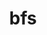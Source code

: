 ---
title: "bfs"
layout: cache
categories: [package, develop]
meta: {"compilers": ["apple-clang@=16.0.0", "gcc@=10.5.0", "gcc@=13.3.0", "gcc@=7.5.0"], "num_specs": 8, "num_specs_by_stack": {"developer-tools": 3, "developer-tools-aarch64-linux-gnu": 2, "developer-tools-darwin": 1, "developer-tools-x86_64_v3-linux-gnu": 2, "root": 8}, "oss": ["centos7", "rhel8", "sequoia", "ubuntu18.04"], "platforms": ["darwin", "linux"], "stacks": ["developer-tools", "developer-tools-aarch64-linux-gnu", "developer-tools-darwin", "developer-tools-x86_64_v3-linux-gnu", "root"], "targets": ["aarch64", "x86_64_v3"], "versions": ["3.1.1", "4.0.5"]}
spec_details: [{"compiler": "gcc@=7.5.0", "hash": "a7rbzq67f3b5bbpooesmken33hirrjtq", "os": "ubuntu18.04", "platform": "linux", "size": "-", "stacks": ["developer-tools", "root"], "target": "x86_64_v3", "variants": ["build_system=makefile"], "versions": ["3.1.1"]}, {"compiler": "gcc@=10.5.0", "hash": "btu2j2ymum5imo6jvoupdw2gcse3n4le", "os": "centos7", "platform": "linux", "size": "-", "stacks": ["developer-tools-x86_64_v3-linux-gnu", "root"], "target": "x86_64_v3", "variants": ["build_system=makefile"], "versions": ["4.0.5"]}, {"compiler": "gcc@=7.5.0", "hash": "evwf6iumc2da5pilhv5q6jo6c2xorprr", "os": "ubuntu18.04", "platform": "linux", "size": "-", "stacks": ["developer-tools", "root"], "target": "x86_64_v3", "variants": ["build_system=makefile"], "versions": ["3.1.1"]}, {"compiler": "gcc@=13.3.0", "hash": "fsqck3lfjclkfw6rufhd3yjvqyjpgcnp", "os": "rhel8", "platform": "linux", "size": "-", "stacks": ["developer-tools-aarch64-linux-gnu", "root"], "target": "aarch64", "variants": ["build_system=makefile"], "versions": ["4.0.5"]}, {"compiler": "apple-clang@=16.0.0", "hash": "rv7saebbnbj7bejwcmhijcvnx7sazkb5", "os": "sequoia", "platform": "darwin", "size": "-", "stacks": ["developer-tools-darwin", "root"], "target": "aarch64", "variants": ["build_system=makefile"], "versions": ["4.0.5"]}, {"compiler": "gcc@=13.3.0", "hash": "vpy7v7ju6qtgxbuagfe77pf5plyq6jyb", "os": "rhel8", "platform": "linux", "size": "-", "stacks": ["developer-tools-aarch64-linux-gnu", "root"], "target": "aarch64", "variants": ["build_system=makefile"], "versions": ["4.0.5"]}, {"compiler": "gcc@=10.5.0", "hash": "yc5chmmpywkd73fevqmhmbgjxcckrk2m", "os": "centos7", "platform": "linux", "size": "-", "stacks": ["developer-tools-x86_64_v3-linux-gnu", "root"], "target": "x86_64_v3", "variants": ["build_system=makefile"], "versions": ["4.0.5"]}, {"compiler": "gcc@=7.5.0", "hash": "ycrr2tva3n4mm2fqqeqaxbp3yvzsfwsn", "os": "ubuntu18.04", "platform": "linux", "size": "-", "stacks": ["developer-tools", "root"], "target": "x86_64_v3", "variants": ["build_system=makefile"], "versions": ["3.1.1"]}]
---